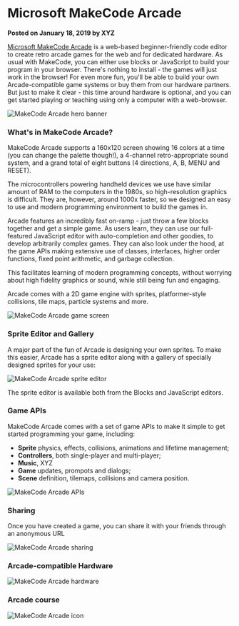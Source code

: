 # Microsoft MakeCode Arcade

**Posted on January 18, 2019 by XYZ**

[Microsoft MakeCode Arcade](https://arcade.microsoft.com) 
is a web-based beginner-friendly code editor to create retro arcade games 
for the web and for dedicated hardware.
As usual with MakeCode, you can 
either use blocks or JavaScript to build your program in your browser.
There's nothing to install - the games will just work in the browser!
For even more fun, you'll be
able to build your own Arcade-compatible game systems or buy them from
our hardware partners.
But just to make it clear - this time around hardware is optional, and you
can get started playing or teaching using only a computer with a web-browser. 

![MakeCode Arcade hero banner](/static/blog/arcade/hero.png)

###  What's in MakeCode Arcade?

MakeCode Arcade supports a 160x120 screen showing 16 colors at a time
(you can change the palette though!),
a 4-channel retro-appropriate sound system,
and a grand total of eight buttons (4 directions, A, B, MENU and RESET).

The microcontrollers powering handheld devices we use have similar amount of RAM
to the computers in the 1980s, so high-resolution graphics is difficult.
They are, however, around 1000x faster, so we designed an easy to use and modern
programming environment to build the games in.

Arcade features an incredibly fast on-ramp - just throw a few blocks together and
get a simple game.
As users learn, they can use our full-featured JavaScript editor with auto-completion
and other goodies, to develop arbitrarily complex games.
They can also look under the hood, at the game APIs making extensive use of 
classes, interfaces, higher order functions, fixed point arithmetic, and garbage collection.

This facilitates learning of modern programming concepts, without worrying about
high fidelity graphics or sound, while still being fun and engaging.

Arcade comes with a 2D game engine with sprites, platformer-style collisions, 
tile maps, particle systems and more.

![MakeCode Arcade game screen](/static/blog/arcade/screenArcade.jpg)

### Sprite Editor and Gallery

A major part of the fun of Arcade is designing your own sprites. 
To make this easier, Arcade has a sprite editor 
along with a gallery of specially designed sprites for your use:

![MakeCode Arcade sprite editor](/static/blog/arcade/spriteEditor1.jpg)

The sprite editor is available both from the Blocks and JavaScript editors.

### Game APIs

MakeCode Arcade comes with a set of game APIs to make it simple to get
started programming your game, including:
* **Sprite** physics, effects, collisions, animations and lifetime management;
* **Controllers**, both single-player and multi-player;
* **Music**, XYZ
* **Game** updates, prompots and dialogs;
* **Scene** definition, tilemaps, collisions and camera position.

![MakeCode Arcade APIs](/static/blog/arcade/APIs.png)

### Sharing

Once you have created a game, you can share it with your friends through 
an anonymous URL

![MakeCode Arcade sharing](/static/blog/arcade/share.JPG)




###  Arcade-compatible Hardware

![MakeCode Arcade hardware](/static/blog/arcade/arcadeHardware.png)

###  Arcade course

![MakeCode Arcade icon](/static/blog/arcade/icon.png)
